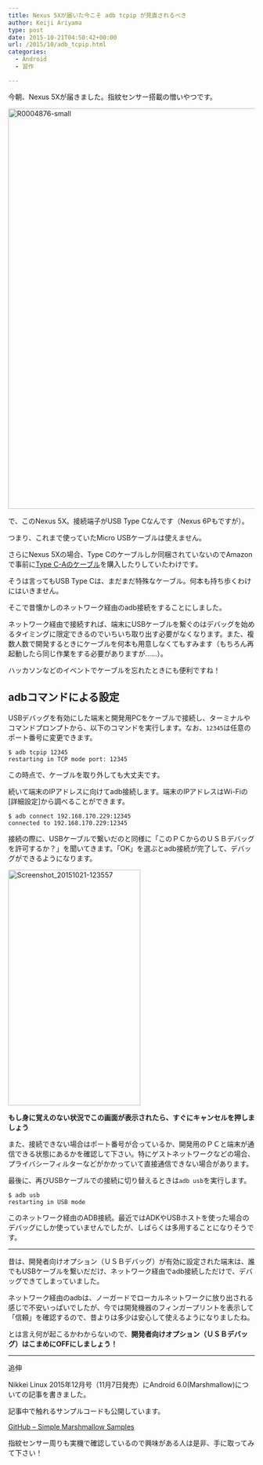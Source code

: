 ```yaml
---
title: Nexus 5Xが届いた今こそ adb tcpip が見直されるべき
author: Keiji Ariyama
type: post
date: 2015-10-21T04:50:42+00:00
url: /2015/10/adb_tcpip.html
categories:
  - Android
  - 習作

---
```

今朝、Nexus 5Xが届きました。指紋センサー搭載の憎いやつです。

[<img src="http://blog.keiji.io/wp-content/uploads/2015/10/R0004876-small.jpg" alt="R0004876-small" width="1232" height="816" class="aligncenter size-full wp-image-574" />][1]

で、このNexus 5X。接続端子がUSB Type Cなんです（Nexus 6Pもですが）。

つまり、これまで使っていたMicro USBケーブルは使えません。

さらにNexus 5Xの場合、Type Cのケーブルしか同梱されていないのでAmazonで事前に[Type C-Aのケーブル][2]を購入したりしていたわけです。

そうは言ってもUSB Type Cは、まだまだ特殊なケーブル。何本も持ち歩くわけにはいきません。

そこで昔懐かしのネットワーク経由のadb接続をすることにしました。

ネットワーク経由で接続すれば、端末にUSBケーブルを繋ぐのはデバッグを始めるタイミングに限定できるのでいちいち取り出す必要がなくなります。また、複数人数で開発するときにケーブルを何本も用意しなくてもすみます（もちろん再起動したら同じ作業をする必要がありますが……）。

ハッカソンなどのイベントでケーブルを忘れたときにも便利ですね！

<!--more-->

## adbコマンドによる設定

USBデバッグを有効にした端末と開発用PCをケーブルで接続し、ターミナルやコマンドプロンプトから、以下のコマンドを実行します。なお、`12345`は任意のポート番号に変更できます。

    $ adb tcpip 12345
    restarting in TCP mode port: 12345
    

この時点で、ケーブルを取り外しても大丈夫です。

続いて端末のIPアドレスに向けてadb接続します。端末のIPアドレスはWi-Fiの[詳細設定]から調べることができます。

    $ adb connect 192.168.170.229:12345
    connected to 192.168.170.229:12345
    

接続の際に、USBケーブルで繋いだのと同様に「このＰＣからのＵＳＢデバッグを許可するか？」を聞いてきます。「OK」を選ぶとadb接続が完了して、デバッグができるようになります。

[<img src="http://blog.keiji.io/wp-content/uploads/2015/10/Screenshot_20151021-123557.png" alt="Screenshot_20151021-123557" width="270" height="480" class="aligncenter size-full wp-image-575" />][3]

**もし身に覚えのない状況でこの画面が表示されたら、すぐにキャンセルを押しましょう**

また、接続できない場合はポート番号が合っているか、開発用のＰＣと端末が通信できる状態にあるかを確認して下さい。特にゲストネットワークなどの場合、プライバシーフィルターなどがかかっていて直接通信できない場合があります。

最後に、再びUSBケーブルでの接続に切り替えるときは`adb usb`を実行します。

    $ adb usb
    restarting in USB mode
    

このネットワーク経由のADB接続。最近ではADKやUSBホストを使った場合のデバッグにしか使っていませんでしたが、しばらくは多用することになりそうです。

* * *

昔は、開発者向けオプション（ＵＳＢデバッグ）が有効に設定された端末は、誰でもUSBケーブルを繋いだだけ、ネットワーク経由でadb接続しただけで、デバッグできてしまっていました。

ネットワーク経由のadbは、ノーガードでローカルネットワークに放り出される感じで不安いっぱいでしたが、今では開発機器のフィンガープリントを表示して「信頼」を確認するので、昔よりは多少は安心して使えるようになりましたね。

とは言え何が起こるかわからないので、**開発者向けオプション（ＵＳＢデバッグ）はこまめにOFFにしましょう！**

* * *

追伸

Nikkei Linux 2015年12月号（11月7日発売）にAndroid 6.0(Marshmallow)についての記事を書きました。

記事中で触れるサンプルコードも公開しています。

[GitHub &#8211; Simple Marshmallow Samples][4]

指紋センサー周りも実機で確認しているので興味がある人は是非、手に取ってみて下さい！

 [1]: http://blog.keiji.io/wp-content/uploads/2015/10/R0004876-small.jpg
 [2]: http://amzn.to/1LJY1bL
 [3]: http://blog.keiji.io/wp-content/uploads/2015/10/Screenshot_20151021-123557.png
 [4]: https://github.com/keiji/simple-marshmallow-samples